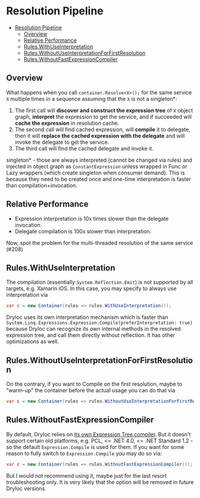 # Resolution Pipeline

- [Resolution Pipeline](#resolution-pipeline)
  - [Overview](#overview)
  - [Relative Performance](#relative-performance)
  - [Rules.WithUseInterpretation](#ruleswithuseinterpretation)
  - [Rules.WithoutUseInterpretationForFirstResolution](#ruleswithoutuseinterpretationforfirstresolution)
  - [Rules.WithoutFastExpressionCompiler](#ruleswithoutfastexpressioncompiler)

## Overview

What happens when you call `container.Resolve<X>();` for the same service `X` multiple times in a sequence assuming that the `X` is not a singleton*:

1. The first call will **discover and construct the expression tree** of `X` object graph, **interpret** the expression to get the service, and if succeeded will **cache the expression** in resolution cache.
2. The second call will find cached expression, will **compile** it to delegate, then it will **replace the cached expression with the delegate** and will invoke the delegate to get the service.
3. The third call will find the cached delegate and invoke it.

singleton* - those are always interpreted (cannot be changed via rules) and injected in object graph as `ConstantExpression` unless wrapped in Func or Lazy wrappers (which create singleton when consumer demand). 
This is because they need to be created once and one-time interpretation is faster than compilation+invocation.


## Relative Performance

- Expression interpretation is 10x times slower than the delegate invocation
- Delegate compilation is 100x slower than interpretation.

Now, spot the problem for the multi-threaded resolution of the same service (#208)

## Rules.WithUseInterpretation

The compilation (essentially `System.Reflection.Emit`) is not supported by all targets, e.g. Xamarin iOS. In this case, you may specify to always use interpretation via 

```cs
var c = new Container(rules => rules.WithUseInterpretation());
```

DryIoc uses its own interpretation mechanism which is faster than `System.Linq.Expressions.Expression.Compile(preferInterpretation: true)` because DryIoc can recognize its own internal methods in the resolved expression tree, and call them directly without reflection. It has other optimizations as well.

## Rules.WithoutUseInterpretationForFirstResolution

On the contrary, if you want to Compile on the first resolution, maybe to "warm-up" the container before the actual usage you can do that via 

```cs
var c = new Container(rules => rules.WithoutUseInterpretationForFirstResolution());
```

## Rules.WithoutFastExpressionCompiler

By default, DryIoc relies on [its own Expression Tree compiler](https://github.com/dadhi/FastExpressionCompiler). But it doesn't support certain old platforms, e.g. PCL, <= .NET 4.0, <= .NET Standard 1.2 - so the default `Expression.Compile` is used for them. If you want for some reason to fully switch to `Expression.Compile` you may do so via:

```cs
var c = new Container(rules => rules.WithoutFastExpressionCompiler());
```

But I would not recommend using it, maybe just for the last resort troubleshooting only.
It is very likely that the option will be removed in future DryIoc versions.
